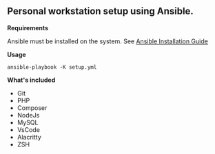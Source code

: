 ## Personal workstation setup using Ansible.

**Requirements**

Ansible must be installed on the system.
See [Ansible Installation Guide](https://docs.ansible.com/ansible/latest/installation_guide/intro_installation.html)

**Usage**

```ansible-playbook -K setup.yml```

**What's included**

- Git
- PHP
- Composer
- NodeJs
- MySQL
- VsCode
- Alacritty
- ZSH